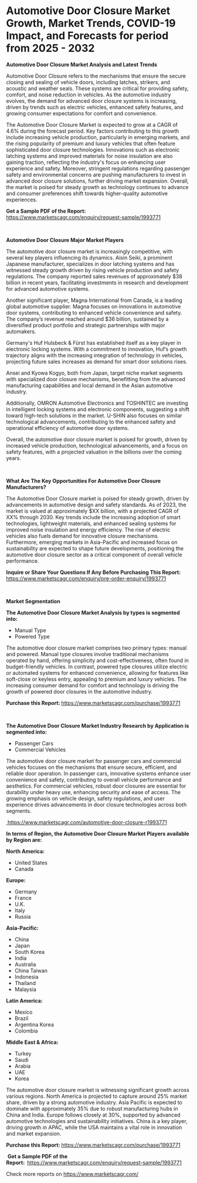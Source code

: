 <p><h1>Automotive Door Closure Market Growth, Market Trends, COVID-19 Impact, and Forecasts for period from 2025 - 2032</h1></p><p><strong>Automotive Door Closure Market Analysis and Latest Trends</strong></p>
<p><p>Automotive Door Closure refers to the mechanisms that ensure the secure closing and sealing of vehicle doors, including latches, strikers, and acoustic and weather seals. These systems are critical for providing safety, comfort, and noise reduction in vehicles. As the automotive industry evolves, the demand for advanced door closure systems is increasing, driven by trends such as electric vehicles, enhanced safety features, and growing consumer expectations for comfort and convenience.</p><p>The Automotive Door Closure Market is expected to grow at a CAGR of 4.6% during the forecast period. Key factors contributing to this growth include increasing vehicle production, particularly in emerging markets, and the rising popularity of premium and luxury vehicles that often feature sophisticated door closure technologies. Innovations such as electronic latching systems and improved materials for noise insulation are also gaining traction, reflecting the industry's focus on enhancing user experience and safety. Moreover, stringent regulations regarding passenger safety and environmental concerns are pushing manufacturers to invest in advanced door closure solutions, further driving market expansion. Overall, the market is poised for steady growth as technology continues to advance and consumer preferences shift towards higher-quality automotive experiences.</p></p>
<p><strong>Get a Sample PDF of the Report:&nbsp;</strong> <a href="https://www.marketscagr.com/enquiry/request-sample/1993771?utm_campaign=1905&utm_medium=2&utm_source=Github&utm_content=ia&utm_term=15012025&utm_id=automotive-door-closure">https://www.marketscagr.com/enquiry/request-sample/1993771</a></p>
<p>&nbsp;</p>
<p><strong>Automotive Door Closure Major Market Players</strong></p>
<p><p>The automotive door closure market is increasingly competitive, with several key players influencing its dynamics. Aisin Seiki, a prominent Japanese manufacturer, specializes in door latching systems and has witnessed steady growth driven by rising vehicle production and safety regulations. The company reported sales revenues of approximately $38 billion in recent years, facilitating investments in research and development for advanced automotive systems.</p><p>Another significant player, Magna International from Canada, is a leading global automotive supplier. Magna focuses on innovations in automotive door systems, contributing to enhanced vehicle convenience and safety. The company’s revenue reached around $36 billion, sustained by a diversified product portfolio and strategic partnerships with major automakers. </p><p>Germany's Huf Hulsbeck & Fürst has established itself as a key player in electronic locking systems. With a commitment to innovation, Huf’s growth trajectory aligns with the increasing integration of technology in vehicles, projecting future sales increases as demand for smart door solutions rises.</p><p>Ansei and Kyowa Kogyo, both from Japan, target niche market segments with specialized door closure mechanisms, benefitting from the advanced manufacturing capabilities and local demand in the Asian automotive industry.</p><p>Additionally, OMRON Automotive Electronics and TOSHINTEC are investing in intelligent locking systems and electronic components, suggesting a shift toward high-tech solutions in the market. U-SHIN also focuses on similar technological advancements, contributing to the enhanced safety and operational efficiency of automotive door systems.</p><p>Overall, the automotive door closure market is poised for growth, driven by increased vehicle production, technological advancements, and a focus on safety features, with a projected valuation in the billions over the coming years.</p></p>
<p>&nbsp;</p>
<p><strong>What Are The Key Opportunities For Automotive Door Closure Manufacturers?</strong></p>
<p><p>The Automotive Door Closure market is poised for steady growth, driven by advancements in automotive design and safety standards. As of 2023, the market is valued at approximately $XX billion, with a projected CAGR of XX% through 2030. Key trends include the increasing adoption of smart technologies, lightweight materials, and enhanced sealing systems for improved noise insulation and energy efficiency. The rise of electric vehicles also fuels demand for innovative closure mechanisms. Furthermore, emerging markets in Asia-Pacific and increased focus on sustainability are expected to shape future developments, positioning the automotive door closure sector as a critical component of overall vehicle performance.</p></p>
<p><strong>Inquire or Share Your Questions If Any Before Purchasing This Report:</strong> <a href="https://www.marketscagr.com/enquiry/pre-order-enquiry/1993771?utm_campaign=1905&utm_medium=2&utm_source=Github&utm_content=ia&utm_term=15012025&utm_id=automotive-door-closure">https://www.marketscagr.com/enquiry/pre-order-enquiry/1993771</a></p>
<p>&nbsp;</p>
<p><strong>Market Segmentation</strong></p>
<p><strong>The Automotive Door Closure Market Analysis by types is segmented into:</strong></p>
<p><ul><li>Manual Type</li><li>Powered Type</li></ul></p>
<p><p>The automotive door closure market comprises two primary types: manual and powered. Manual type closures involve traditional mechanisms operated by hand, offering simplicity and cost-effectiveness, often found in budget-friendly vehicles. In contrast, powered type closures utilize electric or automated systems for enhanced convenience, allowing for features like soft-close or keyless entry, appealing to premium and luxury vehicles. The increasing consumer demand for comfort and technology is driving the growth of powered door closures in the automotive industry.</p></p>
<p><strong>Purchase this Report:&nbsp;</strong><a href="https://www.marketscagr.com/purchase/1993771?utm_campaign=1905&utm_medium=2&utm_source=Github&utm_content=ia&utm_term=15012025&utm_id=automotive-door-closure">https://www.marketscagr.com/purchase/1993771</a></p>
<p>&nbsp;</p>
<p><strong>The Automotive Door Closure Market Industry Research by Application is segmented into:</strong></p>
<p><ul><li>Passenger Cars</li><li>Commercial Vehicles</li></ul></p>
<p><p>The automotive door closure market for passenger cars and commercial vehicles focuses on the mechanisms that ensure secure, efficient, and reliable door operation. In passenger cars, innovative systems enhance user convenience and safety, contributing to overall vehicle performance and aesthetics. For commercial vehicles, robust door closures are essential for durability under heavy use, enhancing security and ease of access. The growing emphasis on vehicle design, safety regulations, and user experience drives advancements in door closure technologies across both segments.</p></p>
<p><a href="https://www.marketscagr.com/automotive-door-closure-r1993771?utm_campaign=1905&utm_medium=2&utm_source=Github&utm_content=ia&utm_term=15012025&utm_id=automotive-door-closure">&nbsp;https://www.marketscagr.com/automotive-door-closure-r1993771</a></p>
<p><strong>In terms of Region, the Automotive Door Closure Market Players available by Region are:</strong></p>
<p>
    <p> <strong> North America: </strong>
        <ul>
            <li>United States</li>
            <li>Canada</li>
        </ul>
        </p> 
    <p> <strong> Europe: </strong>
        <ul>
            <li>Germany</li>
            <li>France</li>
            <li>U.K.</li>
            <li>Italy</li>
            <li>Russia</li>
        </ul>
        </p> 
    <p> <strong> Asia-Pacific: </strong>
        <ul>
            <li>China</li>
            <li>Japan</li>
            <li>South Korea</li>
            <li>India</li>
            <li>Australia</li>
            <li>China Taiwan</li>
            <li>Indonesia</li>
            <li>Thailand</li>
            <li>Malaysia</li>
        </ul>
        </p> 
    <p> <strong> Latin America: </strong>
        <ul>
            <li>Mexico</li>
            <li>Brazil</li>
            <li>Argentina Korea</li>
            <li>Colombia</li>
        </ul>
        </p> 
    <p> <strong> Middle East & Africa: </strong>
        <ul>
            <li>Turkey</li>
            <li>Saudi</li>
            <li>Arabia</li>
            <li>UAE</li>
            <li>Korea</li>
        </ul>
    </p>
    </p>
<p><p>The automotive door closure market is witnessing significant growth across various regions. North America is projected to capture around 25% market share, driven by a strong automotive industry. Asia Pacific is expected to dominate with approximately 35% due to robust manufacturing hubs in China and India. Europe follows closely at 30%, supported by advanced automotive technologies and sustainability initiatives. China is a key player, driving growth in APAC, while the USA maintains a vital role in innovation and market expansion.</p></p>
<p><strong>Purchase this Report: </strong><a href="https://www.marketscagr.com/purchase/1993771?utm_campaign=1905&utm_medium=2&utm_source=Github&utm_content=ia&utm_term=15012025&utm_id=automotive-door-closure">https://www.marketscagr.com/purchase/1993771</a></p>
<p>&nbsp;<strong>Get a Sample PDF of the Report:&nbsp;&nbsp;</strong><a href="https://www.marketscagr.com/enquiry/request-sample/1993771?utm_campaign=1905&utm_medium=2&utm_source=Github&utm_content=ia&utm_term=15012025&utm_id=automotive-door-closure">https://www.marketscagr.com/enquiry/request-sample/1993771</a></p>
<p><strong></strong></p>
<p>Check more reports on <a href="https://www.marketscagr.com/?utm_campaign=1905&utm_medium=2&utm_source=Github&utm_content=ia&utm_term=15012025&utm_id=automotive-door-closure">https://www.marketscagr.com/</a></p>